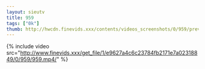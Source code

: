 ```yaml
--- 
layout: sieutv
title: 959
tags: ["0k"]
thumb: http://hwcdn.finevids.xxx/contents/videos_screenshots/0/959/preview.mp4.jpg
---
```

{% include video src="http://www.finevids.xxx/get_file/1/e9627a4c6c23784fb2171e7a02318849/0/959/959.mp4/" %} 
